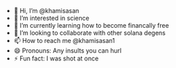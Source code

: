 - 👋 Hi, I’m @khamisasan
- 👀 I’m interested in science
- 🌱 I’m currently learning how to become financally free
- 💞️ I’m looking to collaborate with other solana degens
- 📫 How to reach me @khamisasan1
- 😄 Pronouns: Any insults you can hurl
- ⚡ Fun fact: I was shot at once

<!---
khamisasan/khamisasan is a ✨ special ✨ repository because its `README.md` (this file) appears on your GitHub profile.
You can click the Preview link to take a look at your changes.
--->
